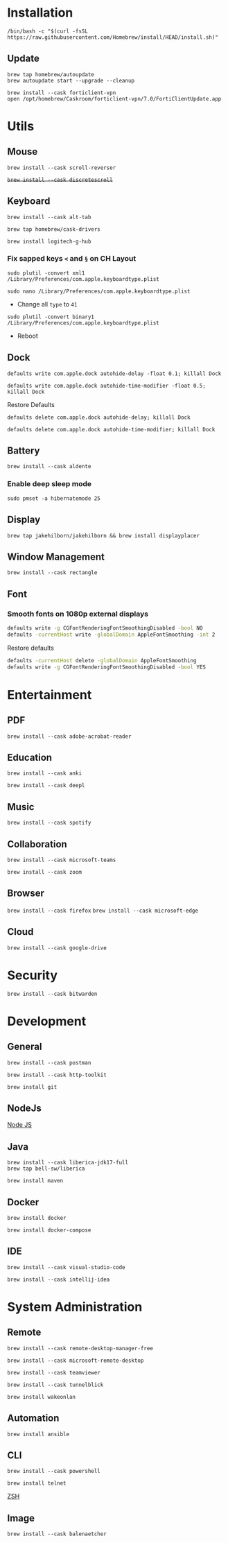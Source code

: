 # Installation

`/bin/bash -c "$(curl -fsSL https://raw.githubusercontent.com/Homebrew/install/HEAD/install.sh)"`

## Update

```shell
brew tap homebrew/autoupdate
brew autoupdate start --upgrade --cleanup
```

```shell
brew install --cask forticlient-vpn
open /opt/homebrew/Caskroom/forticlient-vpn/7.0/FortiClientUpdate.app
```

# Utils

## Mouse

`brew install --cask scroll-reverser`

<s>`brew install --cask discretescroll`</s>

## Keyboard

`brew install --cask alt-tab`

`brew tap homebrew/cask-drivers`

`brew install logitech-g-hub`


### Fix sapped keys `<` and `§` on CH Layout

`sudo plutil -convert xml1 /Library/Preferences/com.apple.keyboardtype.plist `

`sudo nano /Library/Preferences/com.apple.keyboardtype.plist`

- Change all `type` to `41`

`sudo plutil -convert binary1 /Library/Preferences/com.apple.keyboardtype.plist`

- Reboot

## Dock

`defaults write com.apple.dock autohide-delay -float 0.1; killall Dock`

`defaults write com.apple.dock autohide-time-modifier -float 0.5; killall Dock`

Restore Defaults

`defaults delete com.apple.dock autohide-delay; killall Dock`

`defaults delete com.apple.dock autohide-time-modifier; killall Dock`

## Battery

`brew install --cask aldente`

### Enable deep sleep mode

`sudo pmset -a hibernatemode 25`

## Display

`brew tap jakehilborn/jakehilborn && brew install displayplacer`

## Window Management

`brew install --cask rectangle`

## Font

### Smooth fonts on 1080p external displays

```bash
defaults write -g CGFontRenderingFontSmoothingDisabled -bool NO
defaults -currentHost write -globalDomain AppleFontSmoothing -int 2
```

Restore defaults

```bash
defaults -currentHost delete -globalDomain AppleFontSmoothing
defaults write -g CGFontRenderingFontSmoothingDisabled -bool YES
```


# Entertainment

## PDF

`brew install --cask adobe-acrobat-reader`

## Education

`brew install --cask anki`

`brew install --cask deepl`

## Music

`brew install --cask spotify`

## Collaboration

`brew install --cask microsoft-teams`

`brew install --cask zoom`

## Browser

`brew install --cask firefox`
`brew install --cask microsoft-edge`

## Cloud

`brew install --cask google-drive`

# Security

`brew install --cask bitwarden`

# Development

## General

`brew install --cask postman`

`brew install --cask http-toolkit`

`brew install git`

## NodeJs

[Node JS](../linux/apt/nodejs.md)

## Java

```shell
brew install --cask liberica-jdk17-full
brew tap bell-sw/liberica
```

`brew install maven`

## Docker

`brew install docker`

`brew install docker-compose`

## IDE

`brew install --cask visual-studio-code`

`brew install --cask intellij-idea`

# System Administration

## Remote

`brew install --cask remote-desktop-manager-free`

`brew install --cask microsoft-remote-desktop`

`brew install --cask teamviewer`

`brew install --cask tunnelblick`

`brew install wakeonlan`

## Automation

`brew install ansible`

## CLI

`brew install --cask powershell`

`brew install telnet`

[ZSH](../linux/apt/zsh.md)

## Image

`brew install --cask balenaetcher`
